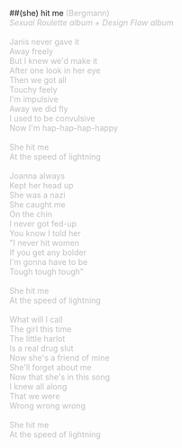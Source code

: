 ##(she) hit me
<span style="color: #c0c0c0">(Bergmann)<br />
<i>Sexual Roulette album + Design Flaw album</i><br />
<br />
Janis never gave it<br />
Away freely<br />
But I knew we'd make it<br />
After one look in her eye<br />
Then we got all<br />
Touchy feely<br />
I'm impulsive<br />
Away we did fly<br />
I used to be convulsive<br />
Now I'm hap-hap-hap-happy<br />
<br />
She hit me<br />
At the speed of lightning<br />
<br />
Joanna always<br />
Kept her head up<br />
She was a nazi<br />
She caught me<br />
On the chin<br />
I never got fed-up<br />
You know I told her<br />
&quot;I never hit women<br />
If you get any bolder<br />
I'm gonna have to be<br />
Tough tough tough&quot;<br />
<br />
She hit me<br />
At the speed of lightning<br />
<br />
What will I call<br />
The girl this time<br />
The little harlot<br />
Is a real drug slut<br />
Now she's a friend of mine<br />
She'll forget about me<br />
Now that she's in this song<br />
I knew all along<br />
That we were<br />
Wrong wrong wrong<br />
<br />
She hit me<br />
At the speed of lightning
</span>
